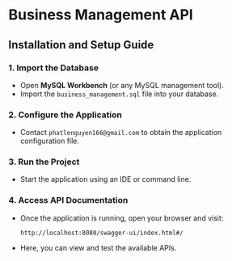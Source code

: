 # Business Management API

## Installation and Setup Guide

### 1. Import the Database

- Open **MySQL Workbench** (or any MySQL management tool).
- Import the `business_management.sql` file into your database.

### 2. Configure the Application

- Contact `phatlenguyen166@gmail.com` to obtain the application configuration file.

### 3. Run the Project

- Start the application using an IDE or command line.

### 4. Access API Documentation

- Once the application is running, open your browser and visit:
  ```
  http://localhost:8080/swagger-ui/index.html#/
  ```
- Here, you can view and test the available APIs.

